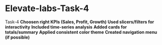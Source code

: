 # Elevate-labs-Task-4
Task-4
**Choosen right KPIs (Sales, Profit, Growth)**
**Used slicers/filters for interactivity**
**Included time-series analysis**
**Added cards for totals/summary**
**Applied consistent color theme**
**Created navigation menu (if possible)**

